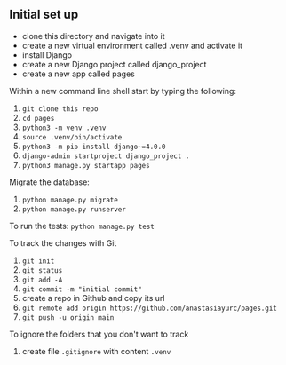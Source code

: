 ## Initial set up

- clone this directory and navigate into it 
- create a new virtual environment called .venv and activate it
- install Django
- create a new Django project called django_project
- create a new app called pages

Within a new command line shell start by typing the following:
1. `git clone this repo`
2. `cd pages`
3. `python3 -m venv .venv`
4. `source .venv/bin/activate`
5. `python3 -m pip install django~=4.0.0`
6. `django-admin startproject django_project . `
7. `python3 manage.py startapp pages`

Migrate the database:
1. `python manage.py migrate`
2. `python manage.py runserver`

To run the tests:
`python manage.py test`

To track the changes with Git
1. `git init`
2. `git status`
3. `git add -A`
4. `git commit -m "initial commit"`
5. create a repo in Github and copy its url
6. `git remote add origin https://github.com/anastasiayurc/pages.git`
7. `git push -u origin main`

To ignore the folders that you don't want to track
1. create file `.gitignore` with content `.venv`
